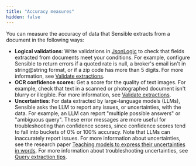 ```yaml
---
title: "Accuracy measures"
hidden: false
---
```


You can measure the accuracy of data that Sensible extracts from a document in the following ways:




- **Logical validations**:  Write validations in [JsonLogic](https://jsonlogic.com/) to check that fields extracted from documents meet your conditions. For example, configure Sensible to return errors if a quoted rate is null, a broker's email isn't in string@string format, or if a zip code has more than 5 digits.  For more information, see [Validate extractions](doc:validate-extractions).  
- **OCR confidence scores**: Get a score for the quality of text images. For example, check that text in a scanned or photographed document isn't blurry or illegible.  For more information, see [Validate extractions](doc:validate-extractions).  
- **Uncertainties**: For data extracted by large-language models (LLMs), Sensible asks the LLM to report any issues, or uncertainties, with the data. For example, an LLM can report "multiple possible answers" or "ambiguous query".  These error messages are more useful for troubleshooting than confidence scores, since confidence scores tend to fall into buckets of 0% or 100% accuracy. Note that LLMs can inaccurately report issues.  For more information about uncertainties, see the research paper [Teaching models to express their uncertainties in words](https://arxiv.org/pdf/2205.14334.pdf).  For more information about troubleshooting uncertainties, see [Query extraction tips](doc:query-tips).
